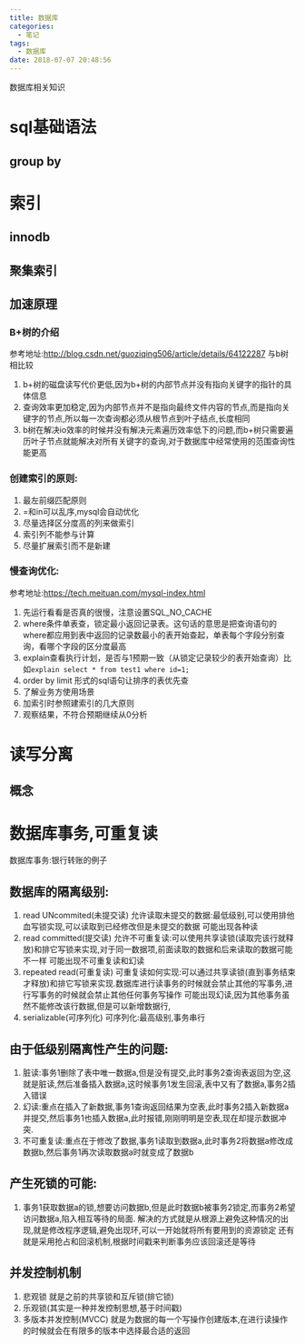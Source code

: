 ```yaml
---
title: 数据库
categories:
  - 笔记
tags:
  - 数据库
date: 2018-07-07 20:48:56
---
```

 数据库相关知识
 <!-- more -->

# sql基础语法
## group by

# 索引
## innodb
## 聚集索引
## 加速原理
### B+树的介绍
参考地址:http://blog.csdn.net/guoziqing506/article/details/64122287
与b树相比较
1. b+树的磁盘读写代价更低,因为b+树的内部节点并没有指向关键字的指针的具体信息
2. 查询效率更加稳定,因为内部节点并不是指向最终文件内容的节点,而是指向关键字的节点,所以每一次查询都必须从根节点到叶子结点,长度相同
3. b树在解决io效率的时候并没有解决元素遍历效率低下的问题,而b+树只需要遍历叶子节点就能解决对所有关键字的查询,对于数据库中经常使用的范围查询性能更高
### 创建索引的原则:
1. 最左前缀匹配原则
2. =和in可以乱序,mysql会自动优化
3. 尽量选择区分度高的列来做索引
4. 索引列不能参与计算
5. 尽量扩展索引而不是新建

### 慢查询优化:
参考地址:https://tech.meituan.com/mysql-index.html
1. 先运行看看是否真的很慢，注意设置SQL_NO_CACHE
1. where条件单表查，锁定最小返回记录表。这句话的意思是把查询语句的where都应用到表中返回的记录数最小的表开始查起，单表每个字段分别查询，看哪个字段的区分度最高
2. explain查看执行计划，是否与1预期一致（从锁定记录较少的表开始查询）比如`explain select * from test1 where id=1;`
3. order by limit 形式的sql语句让排序的表优先查
4. 了解业务方使用场景
5. 加索引时参照建索引的几大原则
6. 观察结果，不符合预期继续从0分析



# 读写分离
## 概念

# 数据库事务,可重复读
数据库事务:银行转账的例子
## 数据库的隔离级别:
1. read UNcommited(未提交读) 允许读取未提交的数据:最低级别,可以使用排他血写锁实现,可以读取到已经修改但是未提交的数据
可能出现各种读
2. read committed(提交读) 允许不可重复读:可以使用共享读锁(读取完该行就释放)和排它写锁来实现,对于同一数据项,前面读取的数据和后来读取的数据可能不一样
可能出现不可重复读和幻读
3. repeated read(可重复读) 可重复读如何实现:可以通过共享读锁(直到事务结束才释放)和排它写锁来实现.数据库进行读事务的时候就会禁止其他的写事务,进行写事务的时候就会禁止其他任何事务写操作
可能出现幻读,因为其他事务虽然不能修改该行数据,但是可以新增数据行,
4. serializable(可序列化) 可序列化:最高级别,事务串行

## 由于低级别隔离性产生的问题:
1. 脏读:事务1删除了表中唯一数据a,但是没有提交,此时事务2查询表返回为空,这就是脏读,然后准备插入数据a,这时候事务1发生回滚,表中又有了数据a,事务2插入错误
2. 幻读:重点在插入了新数据,事务1查询返回结果为空表,此时事务2插入新数据a并提交,然后事务1也插入数据a,此时报错,刚刚明明是空表,现在却提示数据冲突.
3. 不可重复读:重点在于修改了数据,事务1读取到数据a,此时事务2将数据a修改成数据b,然后事务1再次读取数据a时就变成了数据b

## 产生死锁的可能:
1. 事务1获取数据a的锁,想要访问数据b,但是此时数据b被事务2锁定,而事务2希望访问数据a,陷入相互等待的局面.
解决的方式就是从根源上避免这种情况的出现,就是修改程序逻辑,避免出现环,可以一开始就将所有要用到的资源锁定
还有就是采用抢占和回滚机制,根据时间戳来判断事务应该回滚还是等待

## 并发控制机制
1. 悲观锁
就是之前的共享锁和互斥锁(排它锁)
2. 乐观锁(其实是一种并发控制思想,基于时间戳)
3. 多版本并发控制(MVCC)
就是为数据的每一个写操作创建版本,在进行读操作的时候就会在有限多的版本中选择最合适的返回
